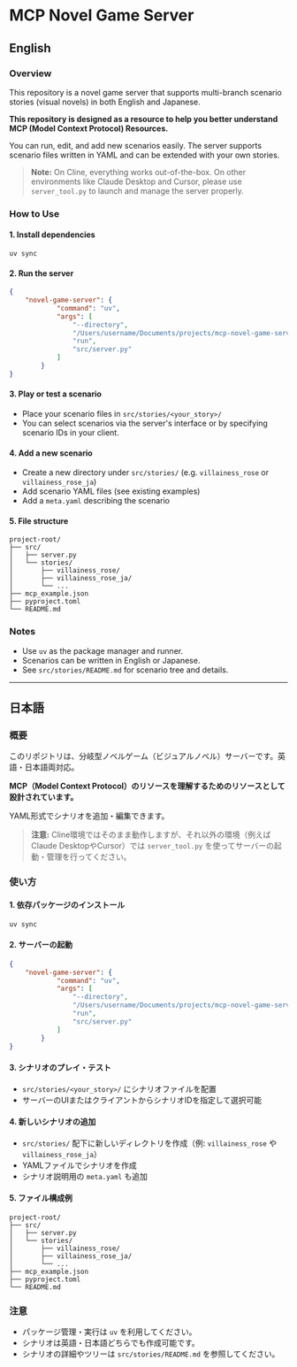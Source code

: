 # MCP Novel Game Server

## English

### Overview
This repository is a novel game server that supports multi-branch scenario stories (visual novels) in both English and Japanese. 

**This repository is designed as a resource to help you better understand MCP (Model Context Protocol) Resources.**

You can run, edit, and add new scenarios easily. The server supports scenario files written in YAML and can be extended with your own stories.

> **Note:** On Cline, everything works out-of-the-box. On other environments like Claude Desktop and Cursor, please use `server_tool.py` to launch and manage the server properly.

### How to Use

#### 1. Install dependencies
```
uv sync
```

#### 2. Run the server
```json
{
    "novel-game-server": {
            "command": "uv",
            "args": [
                "--directory",
                "/Users/username/Documents/projects/mcp-novel-game-server", ## Replace with your project root
                "run",
                "src/server.py"
            ]
        }
}
```

#### 3. Play or test a scenario
- Place your scenario files in `src/stories/<your_story>/`
- You can select scenarios via the server's interface or by specifying scenario IDs in your client.

#### 4. Add a new scenario
- Create a new directory under `src/stories/` (e.g. `villainess_rose` or `villainess_rose_ja`)
- Add scenario YAML files (see existing examples)
- Add a `meta.yaml` describing the scenario

#### 5. File structure
```
project-root/
├── src/
│   ├── server.py
│   └── stories/
│       ├── villainess_rose/
│       ├── villainess_rose_ja/
│       └── ...
├── mcp_example.json
├── pyproject.toml
└── README.md
```

### Notes
- Use `uv` as the package manager and runner.
- Scenarios can be written in English or Japanese.
- See `src/stories/README.md` for scenario tree and details.

---

## 日本語

### 概要
このリポジトリは、分岐型ノベルゲーム（ビジュアルノベル）サーバーです。英語・日本語両対応。

**MCP（Model Context Protocol）のリソースを理解するためのリソースとして設計されています。**

YAML形式でシナリオを追加・編集できます。

> **注意:** Cline環境ではそのまま動作しますが、それ以外の環境（例えばClaude DesktopやCursor）では `server_tool.py` を使ってサーバーの起動・管理を行ってください。

### 使い方

#### 1. 依存パッケージのインストール
```
uv sync
```

#### 2. サーバーの起動
```json
{
    "novel-game-server": {
            "command": "uv",
            "args": [
                "--directory",
                "/Users/username/Documents/projects/mcp-novel-game-server", ## ご自身のプロジェクトルートに変更してください
                "run",
                "src/server.py"
            ]
        }
}
```

#### 3. シナリオのプレイ・テスト
- `src/stories/<your_story>/` にシナリオファイルを配置
- サーバーのUIまたはクライアントからシナリオIDを指定して選択可能

#### 4. 新しいシナリオの追加
- `src/stories/` 配下に新しいディレクトリを作成（例: `villainess_rose` や `villainess_rose_ja`）
- YAMLファイルでシナリオを作成
- シナリオ説明用の `meta.yaml` も追加

#### 5. ファイル構成例
```
project-root/
├── src/
│   ├── server.py
│   └── stories/
│       ├── villainess_rose/
│       ├── villainess_rose_ja/
│       └── ...
├── mcp_example.json
├── pyproject.toml
└── README.md
```

### 注意
- パッケージ管理・実行は `uv` を利用してください。
- シナリオは英語・日本語どちらでも作成可能です。
- シナリオの詳細やツリーは `src/stories/README.md` を参照してください。